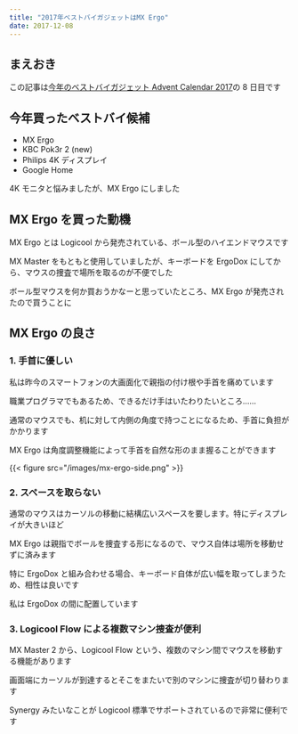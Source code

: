 ```yaml
---
title: "2017年ベストバイガジェットはMX Ergo"
date: 2017-12-08
---
```


## まえおき

この記事は[今年のベストバイガジェット Advent Calendar 2017](https://adventar.org/calendars/2116)の 8 日目です

## 今年買ったベストバイ候補

- MX Ergo
- KBC Pok3r 2 (new)
- Philips 4K ディスプレイ
- Google Home

4K モニタと悩みましたが、MX Ergo にしました

## MX Ergo を買った動機

MX Ergo とは Logicool から発売されている、ボール型のハイエンドマウスです

MX Master をもともと使用していましたが、キーボードを ErgoDox にしてから、マウスの捜査で場所を取るのが不便でした

ボール型マウスを何か買おうかなーと思っていたところ、MX Ergo が発売されたので買うことに

## MX Ergo の良さ

### 1. 手首に優しい

私は昨今のスマートフォンの大画面化で親指の付け根や手首を痛めています

職業プログラマでもあるため、できるだけ手はいたわりたいところ……

通常のマウスでも、机に対して内側の角度で持つことになるため、手首に負担がかかります

MX Ergo は角度調整機能によって手首を自然な形のまま握ることができます

{{< figure src="/images/mx-ergo-side.png" >}}

### 2. スペースを取らない

通常のマウスはカーソルの移動に結構広いスペースを要します。特にディスプレイが大きいほど

MX Ergo は親指でボールを捜査する形になるので、マウス自体は場所を移動せずに済みます

特に ErgoDox と組み合わせる場合、キーボード自体が広い幅を取ってしまうため、相性は良いです

私は ErgoDox の間に配置しています

### 3. Logicool Flow による複数マシン捜査が便利

MX Master 2 から、Logicool Flow という、複数のマシン間でマウスを移動する機能があります

画面端にカーソルが到達するとそこをまたいで別のマシンに捜査が切り替わります

Synergy みたいなことが Logicool 標準でサポートされているので非常に便利です
